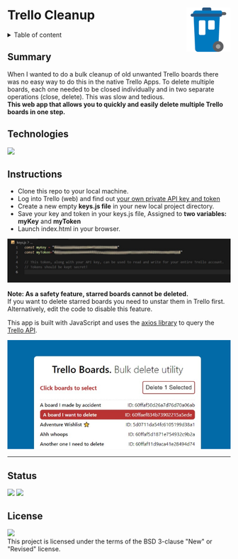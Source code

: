# Trello Cleanup<img width="100" align="right" src="img/Trello_trash.png">

<details>
<summary>Table of content</summary>
  
## Table of Content
- [Summary](#summary)
- [Technologies](#technologies)
- [Instructions](#instructions)
- [Status](#status)
- [License](#license)  

</details>

## Summary
When I wanted to do a bulk cleanup of old unwanted Trello boards there was no easy way to do this in the native Trello Apps. To delete multiple boards, each one needed to be closed individually and in two separate operations (close, delete). This was slow and tedious.<br>
**This web app that allows you to quickly and easily delete multiple Trello boards in one step.**<br>

## Technologies

<a href="https://developer.mozilla.org/en-US/docs/Web/javascript"><img src="https://img.shields.io/badge/Made%20with-JavaScript-1f425f.svg"></a>



## Instructions

-  Clone this repo to your local machine.
-  Log into Trello (web) and find out [your own private API key and token](https://trello.com/app-key)
-  Create a new empty **keys.js file** in your new local project directory.
-  Save your key and token in your keys.js file, Assigned to **two variables: myKey** and **myToken**
-  Launch index.html in your browser.

<img width="800px" alt="keys file screenshot" src="img/keys_screenshot.jpg">

**Note: As a safety feature, starred boards cannot be deleted.**<br>
If you want to delete starred boards you need to unstar them in Trello first. Alternatively, edit the code to disable this feature.

This app is built with JavaScript and uses the [axios library](https://github.com/axios/axios) to query the [Trello API](https://developer.atlassian.com/cloud/trello/guides/rest-api/api-introduction/).

![App screenshot](img/app_screenshot.jpg)

---

## Status
<a href="https://GitHub.com/MakeItBack/Trello-Delete-App/graphs/commit-activity"><img src="https://img.shields.io/badge/Maintained%3F-yes-green.svg"></a>
<a href="https://GitHub.com/MakeItBack/Trello-Delete-App/commit"><img src="https://img.shields.io/github/last-commit/MakeItBack/Trello-Delete-App"></a>

## License


<a href="https://opensource.org/licenses"><img src="https://img.shields.io/github/license/MakeItBack/Trello-Delete-App?color=dodgerblue"></a><br>
This project is licensed under the terms of the BSD 3-clause "New" or "Revised" license.
